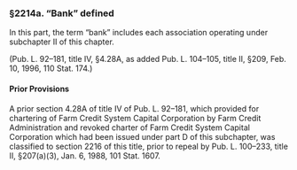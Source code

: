 ### §2214a. “Bank” defined ###

In this part, the term “bank” includes each association operating under subchapter II of this chapter.

(Pub. L. 92–181, title IV, §4.28A, as added Pub. L. 104–105, title II, §209, Feb. 10, 1996, 110 Stat. 174.)

#### Prior Provisions ####

A prior section 4.28A of title IV of Pub. L. 92–181, which provided for chartering of Farm Credit System Capital Corporation by Farm Credit Administration and revoked charter of Farm Credit System Capital Corporation which had been issued under part D of this subchapter, was classified to section 2216 of this title, prior to repeal by Pub. L. 100–233, title II, §207(a)(3), Jan. 6, 1988, 101 Stat. 1607.